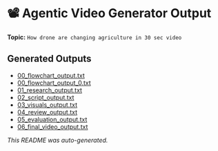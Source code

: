 # 📽️ Agentic Video Generator Output

**Topic:** `How drone are changing agriculture in 30 sec video`

## Generated Outputs
- [00_flowchart_output.txt](./00_flowchart_output.txt)
- [00_flowchart_output_0.txt](./00_flowchart_output_0.txt)
- [01_research_output.txt](./01_research_output.txt)
- [02_script_output.txt](./02_script_output.txt)
- [03_visuals_output.txt](./03_visuals_output.txt)
- [04_review_output.txt](./04_review_output.txt)
- [05_evaluation_output.txt](./05_evaluation_output.txt)
- [06_final_video_output.txt](./06_final_video_output.txt)

_This README was auto-generated._
